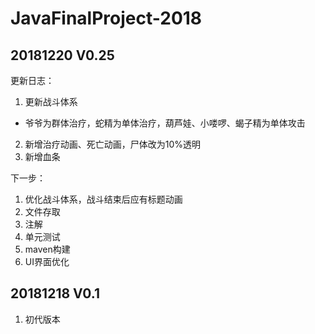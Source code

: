 # JavaFinalProject-2018

## 20181220  V0.25
更新日志：
1. 更新战斗体系
 - 爷爷为群体治疗，蛇精为单体治疗，葫芦娃、小喽啰、蝎子精为单体攻击
2. 新增治疗动画、死亡动画，尸体改为10%透明
3. 新增血条

下一步：
1. 优化战斗体系，战斗结束后应有标题动画
2. 文件存取
3. 注解
4. 单元测试
5. maven构建
6. UI界面优化

## 20181218  V0.1
1. 初代版本